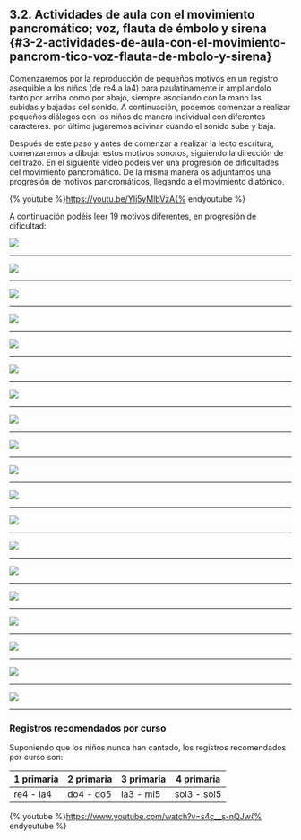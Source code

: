 ## 3.2\. Actividades de aula con el movimiento pancromático; voz, flauta de émbolo y sirena {#3-2-actividades-de-aula-con-el-movimiento-pancrom-tico-voz-flauta-de-mbolo-y-sirena}

Comenzaremos por la reproducción de pequeños motivos en un registro asequible a los niños (de re4 a la4) para paulatinamente ir ampliandolo tanto por arriba como por abajo, siempre asociando con la mano las subidas y bajadas del sonido. A continuación, podemos comenzar a realizar pequeños diálogos con los niños de manera individual con diferentes caracteres. por último jugaremos adivinar cuando el sonido sube y baja.

Después de este paso y antes de comenzar a realizar la lecto escritura, comenzaremos a dibujar estos motivos sonoros, siguiendo la dirección de del trazo. En el siguiente vídeo podéis ver una progresión de dificultades del movimiento pancromático. De la misma manera os adjuntamos una progresión de motivos pancromáticos, llegando a el movimiento diatónico.

{% youtube %}https://youtu.be/YIj5yMlbVzA{% endyoutube %}

A continuación podéis leer 19 motivos diferentes, en progresión de dificultad:

![](/assets/image23_IMGP.jpg)

---

![](/assets/image1_IMGP.jpg)

---

![](/assets/image6_IMGP.jpg)

---

![](/assets/image4_IMGP.jpg)

---

![](/assets/image27_IMGP.jpg)

---

![](/assets/image2_IMGP.jpg)

---

![](/assets/image12_IMGP.jpg)

---

![](/assets/image13_IMGP.jpg)

---

![](/assets/image25_IMGP.jpg)

---

![](/assets/image16_IMGP.jpg)

---

![](/assets/image30_IMGP.jpg)

---

![](/assets/image18_IMGP.jpg)

---

![](/assets/image32_IMGP.jpg)

---

![](/assets/image7_IMGP.jpg)

---

![](/assets/image11_IMGP.jpg)

---

![](/assets/image20_IMGP.jpg)

---

![](/assets/image24_IMGP.jpg)

---

![](/assets/image26_IMGP.jpg)

---

![](/assets/image31_IMGP.jpg)

---

### Registros recomendados por curso

Suponiendo que los niños nunca han cantado, los registros recomendados por curso son:

| 1 primaria | 2 primaria | 3 primaria | 4 primaria |
| --- | --- | --- | --- |
| re4 - la4 | do4 - do5 | la3 - mi5 | sol3 - sol5 |

{% youtube %}https://www.youtube.com/watch?v=s4c__s-nQJw{% endyoutube %}